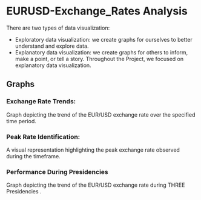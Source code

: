 # EURUSD-Exchange_Rates Analysis
There are two types of data visualization:
  - Exploratory data visualization: we create graphs for ourselves to better understand and explore data.
  - Explanatory data visualization: we create graphs for others to inform, make a point, or tell a story.
Throughout the Project, we focused on explanatory data visualization.
## Graphs
### Exchange Rate Trends: 
Graph depicting the trend of the EUR/USD exchange rate over the specified time period.
### Peak Rate Identification: 
A visual representation highlighting the peak exchange rate observed during the timeframe.
### Performance During Presidencies
Graph depicting the trend of the EUR/USD exchange rate during THREE Presidencies .

